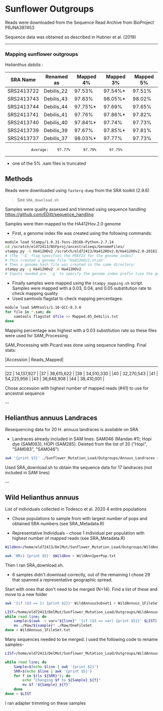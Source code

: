 # Sunflower Outgroups

Reads were downloaded from the Sequence Read Archive from BioProject PRJNA397453

Sequence data was obtained as described in Hubner et al. (2019)

---

### Mapping sunflower outgroups  

_Helianthus debilis_ :

| SRA Name  | Renamed as | Mapped 4% | Mapped 3% | Mapped 5% |
|-----------| ---------- | ----------| ----------| ----------|
|SRS2413722 | Debilis_22 | 97.53%	 | 97.54%*	 | 97.51%	 |
|SRS2413743 | Debilis_43 | 97.83%	 | 98.05%*	 | 98.02%	 |
|SRS2413744 | Debilis_44 | 97.75%*	 | 97.69%	 | 97.65%	 |
|SRS2413741 | Debilis_41 | 97.76%	 | 97.86%*	 | 97.82%	 |
|SRS2413740 | Debilis_40 | 97.84%*	 | 97.74%	 | 97.73%	 |
|SRS2413739 | Debilis_39 | 97.67%	 | 97.85%*	 | 97.81%	 |
|SRS2413737 | Debilis_37 | 98.03%*	 | 97.77%	 | 97.73%	 |

				Average:	97.77%		97.79%		97.75%
---
* one of the 5% .sam files is truncated

## Methods

Reads were downloaded using `fasterq-dump` from the SRA toolkit (2.9.6)
> See `SRA_download.sh`

Samples were quality assessed and trimmed using sequence handling https://github.com/EDitt/sequence_handling

Samples were then mapped to the HA412Hov.2.0 genome
- First, a genome index file was created using the following commands:
```bash
module load Stampy/1.0.31-foss-2016b-Python-2.7.14 
cd /scratch/eld72413/NSFproj/ancestralseqs/GenomeFiles/
stampy.py -G Ha412HOv2 /scratch/eld72413/Ha412HOv2.0/Ha412HOv2.0-20181130.fasta  
# (The `-G` flag specifies the PREFIX for the genome index)  
# This created a genome file "Ha412HOv2.stidx"  
# Then a genome hash file was created in the same directory:  
stampy.py -g Ha412HOv2 -H Ha412HOv2
# Inputs needed are `-g` to specify the genome index prefix (use the genome index file PREFIX.stidx), and `-H` to build a hash file with the prefix listed (build hash PREFIX.sthash)
```

- Finally samples were mapped using the `Stampy_mapping.sh` script. Samples were mapped with a 0.03, 0.04, and 0.05 substitution rate to check mapping quality
- Used samtools flagstat to check mapping percentages:
```bash
module load SAMtools/1.10-GCC-8.3.0
for file in *.sam; do
	samtools flagstat $file >> Mapped.05_Debilis.txt
done
```
Mapping percentage was highest with a 0.03 substitution rate so these files were used for SAM_Processing  

SAM_Processing with Picard was done using sequence handling. Final stats:

|Accession	|	Reads_Mapped|
 ----------- ----------------
|22	|	14,137,927 |
|37	|	36,615,622 |
|39	|	34,510,330 |
|40	|	32,270,543 |
|41	|	54,225,956 |
|43	|	36,648,908 |
|44	|	38,410,001 |

Chose accession with highest number of mapped reads (#41) to use for ancestral sequence

--

## Helianthus annuus Landraces
Resequencing data for 20 H. annuus landraces is available on SRA
- Landraces already included in SAM lines: SAM046 (Mandan #1); Hopi dye (SAM083), HOPI (SAM285). Deleted from the list of 20 ("Hopi", "SAM083", "SAM046")

```bash
awk '{print $3}' ./Sunflower_Mutation_Load/Outgroups/Annuus_Landraces > Landrace_SRA.list
```

Used SRA_download.sh to obtain the sequence data for 17 landraces (not included in SAM lines)

--

## Wild Helianthus annuus

List of individuals collected in Todesco et al. 2020
4 entire populations
- Chose populations to sample from with largest number of pops and obtained SRA numbers (see SRA_Metadata.R)

- Representative Individuals - chose 1 individual per population with highest number of mapped reads (see SRA_Metadata.R)
```bash
WildAnn=/home/eld72413/DelMut/Sunflower_Mutation_Load/Outgroups/WildAnnuusOnePerPop

awk 'NR>1 {print $5}' $WildAnn > WildAnn1perPop.txt
```
Then I ran SRA_download.sh.

- 6 samples didn't download correctly, out of the remaining I chose 29 that spanned a representative geographic spread.

Start with ones that don't need to be merged (N=14). Find a list of these and move to a new folder
```bash
awk '{if ($3 == 1) {print $2}}' WildAnnuusSubset1 > WildAnnuus_1FileSet.txt

LIST=/home/eld72413/DelMut/Sunflower_Mutation_Load/Outgroups/WildAnnuusOnePerPop
while read line; do
	sample=$(awk -v var="${line}" '{if ($3 == var) {print $5}}' $LIST)
	mv ./Raw/${sample}* ./Raw/OneFileSet
done < WildAnnuus_1FileSet.txt
```

Many sequences needed to be merged. I used the following code to rename samples-

```bash
LIST=/home/eld72413/DelMut/Sunflower_Mutation_Load/Outgroups/WildAnnuusOnePerPop

while read line; do
	Sample=$(echo $line | awk '{print $2}')
	SRR=$(echo $line | awk '{print $5}')
	for f in $(ls ${SRR}*); do
		echo "Changing $f to ${Sample}_${f}"
		mv $f "${Sample}_${f}"
	done
done < $LIST
```


I ran adapter trimming on these samples